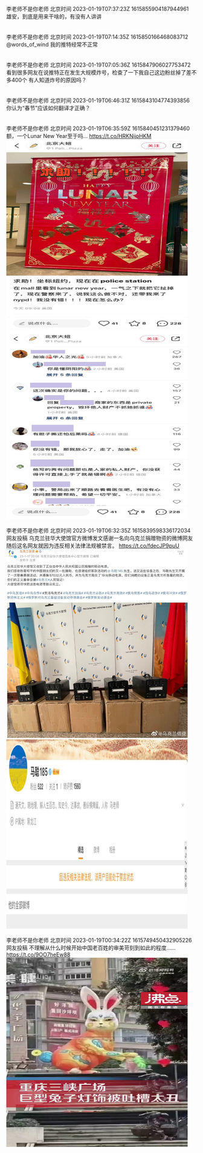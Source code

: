 李老师不是你老师 北京时间 2023-01-19T07:37:23Z 1615855904187944961<br>雄安，到底是用来干啥的，有没有人讲讲<br><br><br>李老师不是你老师 北京时间 2023-01-19T07:14:35Z 1615850166468083712<br>@words_of_wind 我的推特经常不正常<br><br><br>李老师不是你老师 北京时间 2023-01-19T07:05:36Z 1615847906027753472<br>看到很多网友在说推特正在发生大规模炸号，检查了一下我自己这边粉丝掉了差不多400个
有人知道炸号的原因吗？<br><br><br>李老师不是你老师 北京时间 2023-01-19T06:46:31Z 1615843104774393856<br>你认为“春节”应该如何翻译才正确？<br><br><br>李老师不是你老师 北京时间 2023-01-19T06:35:59Z 1615840451231379460<br>额，一个Lunar New Year至于吗... https://t.co/HRKNijoHKM<br><img src='/temp/image/2023/y-Month-1/1615840451231379460_0.jpg' width='480' height='500'><img src='/temp/image/2023/y-Month-1/1615840451231379460_1.jpg' width='480' height='500'><br><br>李老师不是你老师 北京时间 2023-01-19T06:32:35Z 1615839598336172034<br>网友投稿
乌克兰驻华大使馆官方微博发文感谢一名向乌克兰捐赠物资的微博网友
随后这名网友就因为违反相关法律法规被禁言。 https://t.co/fdecJP9puU<br><img src='/temp/image/2023/y-Month-1/1615839598336172034_0.jpg' width='480' height='500'><img src='/temp/image/2023/y-Month-1/1615839598336172034_1.jpg' width='480' height='500'><br><br>李老师不是你老师 北京时间 2023-01-19T00:34:22Z 1615749450432905226<br>网友投稿
不理解从什么时候开始中国老百姓的审美苛刻到如此的程度…… https://t.co/9OO7heEw88<br><img src='/temp/video/2023/y-Month-1/g-Day-19/whyyoutouzhele/1615749450432905226_0.jpg' width='480' height='500'><br><br>
